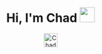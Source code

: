 
<div align="center">
  <h1> Hi, I'm Chad <img src="https://media.giphy.com/media/hvRJCLFzcasrR4ia7z/giphy.gif" width="35px"></h1>
</div>

<div align="center">
<a href="https://www.linkedin.com/in/chadlines/" target="_blank">
   <img align="center" alt="Chad Lines | Linkedin " width="32px" src="http://www.prepare1.com/wp-content/uploads/2014/04/linkedin-logo-high-res-1254-1024x1024.jpg"</a> 

</div>
  
<!--
**Chad-Lines/Chad-Lines** is a ✨ _special_ ✨ repository because its `README.md` (this file) appears on your GitHub profile.

Here are some ideas to get you started:

- 🔭 I’m currently working on ...
- 🌱 I’m currently learning ...
- 👯 I’m looking to collaborate on ...
- 🤔 I’m looking for help with ...
- 💬 Ask me about ...
- 📫 How to reach me: ...
- 😄 Pronouns: ...
- ⚡ Fun fact: ...
-->
